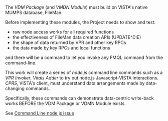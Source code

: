 The _VDM Package_ (and _VMDN Module_) must build on VISTA's native MUMPS database, FileMan.

Before implementing these modules, the Project needs to show and test:

  * raw node access works for all required functions 
  * the effectiveness of FileMan data creation APIs (UPDATE^DIE) 
  * the shape of data returned by VPR and other key RPCs 
  * the data made by key RPCs and local functions 
  
and there will be a command to let you invoke any FMQL command from the command-line.
  
This work will create a series of _node.js_ command line commands such as a _VPR Invoker_, _Vitals Adder_ to try out node.js Javascript-VISTA interactions. _CPRS_, VISTA's client, must understand data arrangements made by data-changing commands.

Specifically, these commands can demonstrate data-centric write-back works BEFORE the VDM Package or VDMN Module exists.

See [Command Line node.js issue](https://github.com/vistadataproject/nodeVistA/issues/3)
